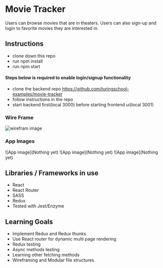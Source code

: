 # Movie Tracker
Users can browse movies that are in theaters. Users can also sign-up and login to favorite movies they are interested in.

## Instructions
- clone down this repo
- run npm install
- run npm start

#### Steps below is required to enable login/signup functionality
- clone the backend repo https://github.com/turingschool-examples/movie-tracker
- follow instructions in the repo
- start backend first(local 3000) before starting frontend ui(local 3001)


### Wire Frame
 ![wirefram image](https://user-images.githubusercontent.com/22114952/57744196-778d7d00-7685-11e9-9336-478b54b1b254.png)
 
### App Images
![App image](Nothing yet)
![App image](Nothing yet)
![App image](Nothing yet)

 
 ## Libraries / Frameworks in use
 
 - React
 - React Router
 - SASS
 - Redux
 - Tested with Jest/Enzyme
 
 ## Learning Goals 
 - Implement Redux and Redux thunks
 - Use React router for dynamic multi page rendering 
 - Redux testing
 - Async methods testing
 - Learning other fetching methods
 - Wireframing and Modular file structures
